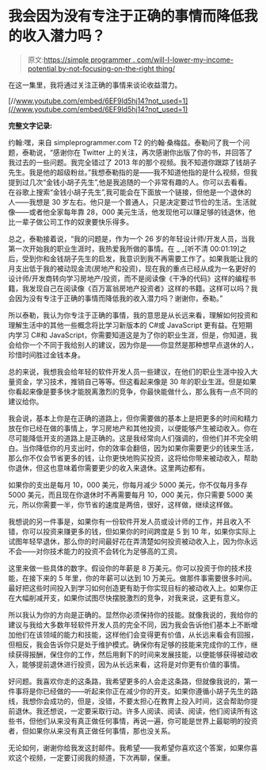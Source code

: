 # 我会因为没有专注于正确的事情而降低我的收入潜力吗？

> 原文:[https://simple programmer . com/will-I-lower-my-income-potential by-not-focusing-on-the-right thing/](https://simpleprogrammer.com/will-i-lower-my-earnings-potential-by-not-focusing-on-the-right-thing/)

在这一集里，我将通过关注正确的事情来谈论收益潜力。

[//www.youtube.com/embed/6EF9ld5hj14?not_used=1](//www.youtube.com/embed/6EF9ld5hj14?not_used=1)

**完整文字记录:**

约翰:嘿，来自 simpleprogrammer.com T2 的约翰·桑梅兹。泰勒问了我一个问题，泰勒说，“感谢你在 Twitter 上的关注，再次感谢你出版了你的书，并回答了我过去的一些问题。我完全错过了 2013 年的那个视频。我不知道你跟踪了钱胡子先生。我是他的超级粉丝。”我想泰勒指的是——我不知道他指的是什么视频，但我提到过几次“金钱小胡子先生”,他是我追随的一个非常有趣的人。你可以去看看。在谷歌上搜索“金钱小胡子先生”,我可能会在下面放一个链接，但他是一个退休的人——我想是 30 岁左右。他只是一个普通人，只是决定要过节俭的生活。生活就像——或者他全家每年靠 28，000 美元生活，他发现他可以赚足够的钱退休，他比一辈子做公司工作的奴隶要快乐得多。

总之，泰勒接着说，“我的问题是，作为一个 26 岁的年轻设计师/开发人员，当我第一次开始我的职业生涯时，我热爱我所做的事情。在 _ _[听不清 00:01:19]之后，受到你和金钱胡子先生的启发，我意识到我不再需要工作了。如果我能让我的月支出低于我的被动现金流(房地产和投资)，现在我的重点已经从成为一名更好的设计师/开发商转向学习房地产/投资，而不是阅读像《干净的代码》这样的编程书籍，我发现自己在阅读像《百万富翁房地产投资者》这样的书籍。这样可以吗？我会因为没有专注于正确的事情而降低我的收入潜力吗？谢谢你，泰勒。”

所以泰勒，我认为你专注于正确的事情，我的意思是从长远来看，理解如何投资和理解生活中的其他一些概念将比学习新版本的 C#或 JavaScript 更有益。在短期内学习 C#和 JavaScript，你需要知道这是为了你的职业生涯，但是，你知道，我会给你一个不同于我给别人的建议，因为你是——你显然是那种想早点退休的人，珍惜时间胜过金钱本身。

总的来说，我想我会给年轻的软件开发人员一些建议，在他们的职业生涯中投入大量资金，学习技术，推销自己等等。但这看起来像是 30 年的职业生涯。但是如果你看起来像是要多快才能脱离激烈的竞争，你最快能做什么，那么我有一点不同的建议给你。

我会说，基本上你是在正确的道路上，但你需要做的基本上是把更多的时间和精力放在你已经在做的事情上，学习房地产和其他投资，以便能够产生被动收入。你在尽可能降低开支的道路上是正确的。这是我经常向人们强调的，但他们并不完全明白。当你降低你的月支出时，你的效率会翻倍，因为如果你需要更少的钱来生活，那么你不仅会节省更多的钱，让你更快地购买投资，这将给你带来被动收入，帮助你退休，但这也意味着你需要更少的收入来退休。这里两边都有。

如果你的支出是每月 10，000 美元，你每月减少 5000 美元，你不仅每月多存 5000 美元，而且现在你退休时不再需要每月 10，000 美元，你只需要 5000 美元，所以你需要一半，你节省的速度是两倍，很好，这样做，继续这样做。

我想说的另一件事是，如果你有一份软件开发人员或设计师的工作，并且收入不错，你可以投资来赚更多的钱，但如果你的时间跨度是 5 到 10 年，如果你实际上试图年轻早退休，那么你的时间最好花在弄清楚如何投资被动收入上，因为你永远不会——对你技术能力的投资不会转化为足够高的工资。

这里来做一些具体的数字。假设你的年薪是 8 万美元。你可以投资于你的技术技能，在接下来的 5 年里，你的年薪可以达到 10 万美元。做那件事需要很多时间。最好把这些时间投入到学习如何创造更有助于你实现目标的被动收入上。如果你正在大幅削减开支，如果你试图尽快摆脱激烈的竞争，对我来说，这更有意义。

所以我认为你的方向是正确的。显然你必须保持你的技能。就像我说的，我给你的建议与我给大多数年轻软件开发人员的完全不同，因为我会告诉他们基本上不断增加他们在该领域的能力和技能，这样他们会变得更有价值，从长远来看会有回报，但相反，我会告诉你只是处于维护模式。确保你有足够的技能来完成你的工作，继续获得报酬，保住你的工作，然后用剩下的时间来发展技能，以便能够获得被动收入，能够提前退休进行投资，因为从长远来看，这将是对你更有价值的事情。

好问题。我喜欢你走的这条路，我希望更多的人会走这条路，但就像我说的，第一件事将是你已经做的——听起来你正在减少你的开支。如果你遵循小胡子先生的路线，我想你会成功的，但是，没错，不要太担心在教育上投入时间，这会帮助你提前退休。我还想说，一定要采取行动。许多人阅读、阅读、阅读，他们阅读所有这些书，但他们从来没有真正做任何事情，再说一遍，你可能是世界上最聪明的投资者，但如果你从来没有真正做任何事情，那也没关系。

无论如何，谢谢你给我发这封邮件。我希望——我希望你喜欢这个答案，如果你喜欢这个视频，一定要订阅我的频道，下次再聊，保重。